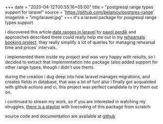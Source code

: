 +++
date = "2020-04-12T00:55:16+05:00"
title = "postgresql range types support for laravel"
source = 'https://github.com/belamov/postgres-range'
imagelink = "img/laravel.jpg"
+++
it's a laravel package for posgresql range types support

i discovered this article [date ranges in laravel](https://medium.com/@palypster/ranges-in-laravel-7-using-postgresql-c4bc69b91758) by [pavol perdík](https://github.com/palypster) 
and approaches described there could really help me out in my [rehearsals booking project](/projects/rehearsals-booking/). 
they really simplify a lot of queries for managing rehearsal time and prices' intervals.

i implemented them inside my project and was very happy with results, 
so i decided to extract that implementation into package 
(also added support for other range types, though i didn't use them).

during the creation i dug deep into how laravel manages migrations, 
and creates fields in database, that was a lot of fun! 
also i finally got acquainted with github actions and ci, 
this project was perfect candidate to try them out on. 

i continued to stream my work, so if you are interested in watching 
my struggles, [there is a playlist](https://www.youtube.com/playlist?list=pl2znuyuctng_o5wg6tbrhfs0caft0akck) 
with livecoding of this package from scratch.

source code and documentation are available at [github](https://github.com/belamov/postgres-range)
